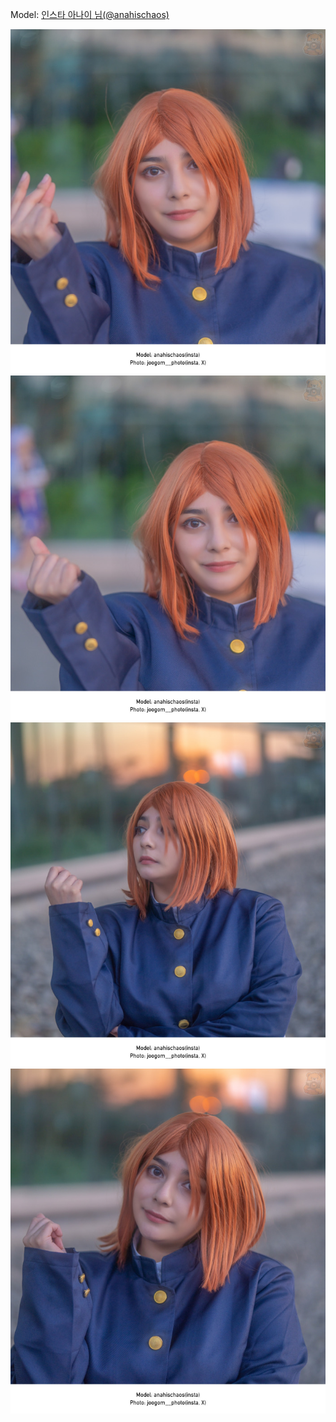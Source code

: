 ﻿---
dddd: 2023.12.02 AGF
nickname: 아나이
sns_type: insta
sns_id: anahischaos
---

Model: <a href="https://www.instagram.com/anahischaos" target="_blank">인스타 아나이 님(@anahischaos)</a>

![DSC08536-Bearbeitet.jpg](/assets/img/2023/12-02/DSC08536-Bearbeitet.jpg)
![DSC08537-Bearbeitet.jpg](/assets/img/2023/12-02/DSC08537-Bearbeitet.jpg)
![DSC08557-Bearbeitet.jpg](/assets/img/2023/12-02/DSC08557-Bearbeitet.jpg)
![DSC08559-Bearbeitet.jpg](/assets/img/2023/12-02/DSC08559-Bearbeitet.jpg)